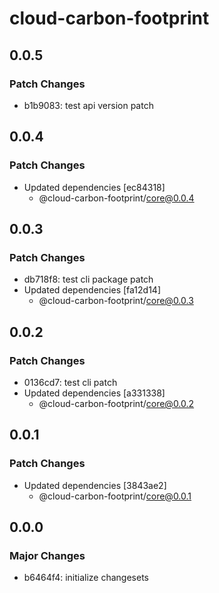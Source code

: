 # cloud-carbon-footprint

## 0.0.5

### Patch Changes

- b1b9083: test api version patch

## 0.0.4

### Patch Changes

- Updated dependencies [ec84318]
  - @cloud-carbon-footprint/core@0.0.4

## 0.0.3

### Patch Changes

- db718f8: test cli package patch
- Updated dependencies [fa12d14]
  - @cloud-carbon-footprint/core@0.0.3

## 0.0.2

### Patch Changes

- 0136cd7: test cli patch
- Updated dependencies [a331338]
  - @cloud-carbon-footprint/core@0.0.2

## 0.0.1

### Patch Changes

- Updated dependencies [3843ae2]
  - @cloud-carbon-footprint/core@0.0.1

## 0.0.0

### Major Changes

- b6464f4: initialize changesets

